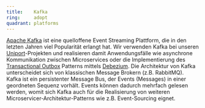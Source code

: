 ```yaml
---
title:    Kafka  
ring:     adopt  
quadrant: platforms
---
```


[Apache Kafka][kafka] ist eine quelloffene Event Streaming Plattform, die in den letzten Jahren viel Popularität erlangt
hat. Wir verwenden Kafka bei unseren [Uniport][uniport]-Projekten und realisieren damit Anwendungsfälle wie asynchrone
Kommunikation zwischen Microservices oder die Implementierung des [Transactional Outbox][transactional-outbox] Patterns
mittels [Debezium][debezium]. Die Architektur von Kafka unterscheidet sich von klassischen Message Brokern (z.B.
RabbitMQ). Kafka ist ein persistenter Message Bus, der Events (Messages) in einer geordneten Sequenz vorhält. Events
können dadurch mehrfach gelesen werden, womit sich Kafka auch für die Realisierung von weiteren
Microservicer-Architektur-Patterns wie z.B. Event-Sourcing eignet.

[kafka]: https://kafka.apache.org/
[transactional-outbox]: https://microservices.io/patterns/data/transactional-outbox.html
[debezium]: ../tools/debezium.html
[uniport]: https://uniport.ch/

